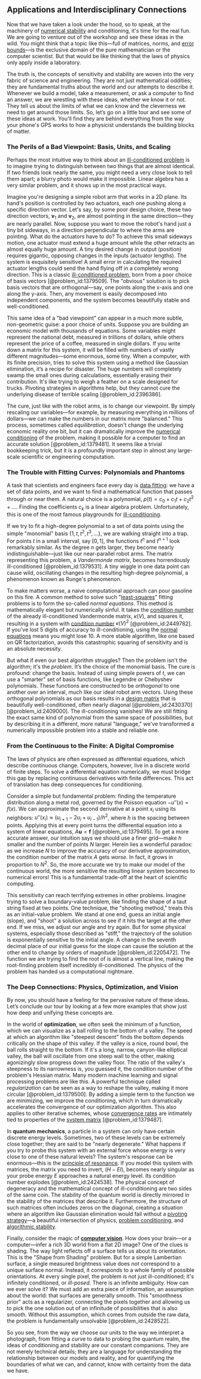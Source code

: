 ## Applications and Interdisciplinary Connections

Now that we have taken a look under the hood, so to speak, at the machinery of [numerical stability](@article_id:146056) and conditioning, it's time for the real fun. We are going to venture out of the workshop and see these ideas in the wild. You might think that a topic like this—full of matrices, norms, and [error bounds](@article_id:139394)—is the exclusive domain of the pure mathematician or the computer scientist. But that would be like thinking that the laws of physics only apply inside a laboratory.

The truth is, the concepts of sensitivity and stability are woven into the very fabric of science and engineering. They are not just mathematical oddities; they are fundamental truths about the world and our attempts to describe it. Whenever we build a model, take a measurement, or ask a computer to find an answer, we are wrestling with these ideas, whether we know it or not. They tell us about the limits of what we can know and the cleverness we need to get around those limits. So, let’s go on a little tour and see some of these ideas at work. You'll find they are behind everything from the way your phone's GPS works to how a physicist understands the building blocks of matter.

### The Perils of a Bad Viewpoint: Basis, Units, and Scaling

Perhaps the most intuitive way to think about an [ill-conditioned problem](@article_id:142634) is to imagine trying to distinguish between two things that are almost identical. If two friends look nearly the same, you might need a very close look to tell them apart; a blurry photo would make it impossible. Linear algebra has a very similar problem, and it shows up in the most practical ways.

Imagine you're designing a simple robot arm that works in a 2D plane. Its hand's position is controlled by two actuators, each one pushing along a specific direction vector. Let's say, by some poor design choice, these two direction vectors, $\mathbf{v}_1$ and $\mathbf{v}_2$, are almost pointing in the same direction—they are nearly parallel. Now, suppose you want to move the robot's hand just a tiny bit sideways, in a direction perpendicular to where the arms are pointing. What do the actuators have to do? To achieve this small sideways motion, one actuator must extend a huge amount while the other retracts an almost equally huge amount. A tiny desired change in output (position) requires gigantic, opposing changes in the inputs (actuator lengths). The system is exquisitely sensitive! A small error in calculating the required actuator lengths could send the hand flying off in a completely wrong direction. This is a classic [ill-conditioned problem](@article_id:142634), born from a poor choice of basis vectors [@problem_id:1379509]. The "obvious" solution is to pick basis vectors that are orthogonal—say, one points along the x-axis and one along the y-axis. Then, any movement is easily decomposed into independent components, and the system becomes beautifully stable and well-conditioned.

This same idea of a "bad viewpoint" can appear in a much more subtle, non-geometric guise: a poor choice of units. Suppose you are building an economic model with thousands of equations. Some variables might represent the national debt, measured in trillions of dollars, while others represent the price of a coffee, measured in single dollars. If you write down a matrix for this system, it will be filled with numbers of vastly different magnitudes—some enormous, some tiny. When a computer, with its finite precision, tries to solve this system using a method like Gaussian elimination, it’s a recipe for disaster. The huge numbers will completely swamp the small ones during calculations, essentially erasing their contribution. It's like trying to weigh a feather on a scale designed for trucks. Pivoting strategies in algorithms help, but they cannot cure the underlying disease of terrible scaling [@problem_id:2396386].

The cure, just like with the robot arms, is to change our viewpoint. By simply rescaling our variables—for example, by measuring everything in millions of dollars—we can make the numbers in our matrix more "balanced." This process, sometimes called *equilibration*, doesn't change the underlying economic reality one bit, but it can dramatically improve the [numerical conditioning](@article_id:136266) of the problem, making it possible for a computer to find an accurate solution [@problem_id:1379481]. It seems like a trivial bookkeeping trick, but it is a profoundly important step in almost any large-scale scientific or engineering computation.

### The Trouble with Fitting Curves: Polynomials and Phantoms

A task that scientists and engineers face every day is [data fitting](@article_id:148513): we have a set of data points, and we want to find a mathematical function that passes through or near them. A natural choice is a polynomial, $p(t) = c_0 + c_1 t + c_2 t^2 + \dots$. Finding the coefficients $c_k$ is a linear algebra problem. Unfortunately, this is one of the most famous playgrounds for [ill-conditioning](@article_id:138180).

If we try to fit a high-degree polynomial to a set of data points using the simple "monomial" basis $\{1, t, t^2, t^3, \dots\}$, we are walking straight into a trap. For points $t$ in a small interval, say $[0, 1]$, the functions $t^n$ and $t^{n+1}$ look remarkably similar. As the degree $n$ gets larger, they become nearly indistinguishable—just like our near-parallel robot arms. The matrix representing this problem, a *Vandermonde matrix*, becomes horrendously ill-conditioned [@problem_id:1379531]. A tiny wiggle in one data point can cause wild, oscillating changes in the resulting high-degree polynomial, a phenomenon known as Runge's phenomenon.

To make matters worse, a naive computational approach can pour gasoline on this fire. A common method to solve such "[least-squares](@article_id:173422)" fitting problems is to form the so-called *normal equations*. This method is mathematically elegant but numerically sinful. It takes the [condition number](@article_id:144656) of the already ill-conditioned Vandermonde matrix, $\kappa(V)$, and squares it, resulting in a system with [condition number](@article_id:144656) $\kappa(V)^2$ [@problem_id:2449782]. If you've lost 5 digits of accuracy to ill-conditioning, using the [normal equations](@article_id:141744) means you might lose 10. A more stable algorithm, like one based on QR factorization, avoids this catastrophic squaring of sensitivity and is an absolute necessity.

But what if even our best algorithm struggles? Then the problem isn't the algorithm; it's the *problem*. It’s the choice of the monomial basis. The cure is profound: change the basis. Instead of using simple powers of $t$, we can use a "smarter" set of basis functions, like Legendre or Chebyshev polynomials. These functions are constructed to be *orthogonal* to one another over an interval, much like our ideal robot arm vectors. Using these orthogonal polynomials as our basis results in a [design matrix](@article_id:165332) that is beautifully well-conditioned, often nearly diagonal [@problem_id:2430370] [@problem_id:2409000]. The ill-conditioning vanishes! We are still fitting the exact same kind of polynomial from the same space of possibilities, but by describing it in a different, more natural "language," we've transformed a numerically impossible problem into a stable and reliable one.

### From the Continuous to the Finite: A Digital Compromise

The laws of physics are often expressed as differential equations, which describe continuous change. Computers, however, live in a discrete world of finite steps. To solve a differential equation numerically, we must bridge this gap by replacing continuous derivatives with finite differences. This act of translation has deep consequences for conditioning.

Consider a simple but fundamental problem: finding the temperature distribution along a metal rod, governed by the Poisson equation $-u''(x) = f(x)$. We can approximate the second derivative at a point $x_i$ using its neighbors: $u''(x_i) \approx (u_{i+1} - 2u_i + u_{i-1})/h^2$, where $h$ is the spacing between points. Applying this at every point turns the differential equation into a system of linear equations, $A\mathbf{u} = \mathbf{f}$ [@problem_id:1379495]. To get a more accurate answer, our intuition says we should use a finer grid—make $h$ smaller and the number of points $N$ larger. Herein lies a wonderful paradox: as we increase $N$ to improve the accuracy of our derivative approximation, the condition number of the matrix $A$ gets *worse*. In fact, it grows in proportion to $N^2$. So, the more accurate we try to make our model of the continuous world, the more sensitive the resulting linear system becomes to numerical errors! This is a fundamental trade-off at the heart of scientific computing.

This sensitivity can reach terrifying extremes in other problems. Imagine trying to solve a boundary-value problem, like finding the shape of a taut string fixed at two points. One technique, the "shooting method," treats this as an initial-value problem. We stand at one end, guess an initial angle (slope), and "shoot" a solution across to see if it hits the target at the other end. If we miss, we adjust our angle and try again. But for some physical systems, especially those described as "stiff," the trajectory of the solution is exponentially sensitive to the initial angle. A change in the seventh decimal place of our initial guess for the slope can cause the solution at the other end to change by orders of magnitude [@problem_id:2205472]. The function we are trying to find the root of is almost a vertical line, making the root-finding problem itself incredibly ill-conditioned. The physics of the problem has handed us a computational nightmare.

### The Deep Connections: Physics, Optimization, and Vision

By now, you should have a feeling for the pervasive nature of these ideas. Let’s conclude our tour by looking at a few more examples that show just how deep and unifying these concepts are.

In the world of **optimization**, we often seek the minimum of a function, which we can visualize as a ball rolling to the bottom of a valley. The speed at which an algorithm like "steepest descent" finds the bottom depends critically on the shape of this valley. If the valley is a nice, round bowl, the ball rolls straight to the bottom. If it's a long, narrow, canyon-like elliptical valley, the ball will oscillate from one steep wall to the other, making agonizingly slow progress down the valley floor. The ratio of the valley's steepness to its narrowness is, you guessed it, the condition number of the problem's Hessian matrix. Many modern machine learning and signal processing problems are like this. A powerful technique called *regularization* can be seen as a way to reshape the valley, making it more circular [@problem_id:1379500]. By adding a simple term to the function we are minimizing, we improve the conditioning, which in turn dramatically accelerates the convergence of our optimization algorithm. This also applies to other iterative schemes, whose [convergence rates](@article_id:168740) are intimately tied to properties of the [system matrix](@article_id:171736) [@problem_id:1379487].

In **quantum mechanics**, a particle in a system can only have certain discrete energy levels. Sometimes, two of these levels can be extremely close together; they are said to be "nearly degenerate." What happens if you try to probe this system with an external force whose energy is very close to one of these natural levels? The system's response can be enormous—this is the [principle of resonance](@article_id:141413). If you model this system with matrices, the matrix you need to invert, $(H - E I)$, becomes nearly singular as your probe energy $E$ approaches a natural energy level. Its condition number explodes [@problem_id:2424538]. The physical concept of degeneracy and the mathematical concept of ill-conditioning are two sides of the same coin. The stability of the quantum world is directly mirrored in the stability of the matrices that describe it. Furthermore, the structure of such matrices often includes zeros on the diagonal, creating a situation where an algorithm like Gaussian elimination would fail without a [pivoting strategy](@article_id:169062)—a beautiful intersection of physics, [problem conditioning](@article_id:172634), and [algorithmic stability](@article_id:147143).

Finally, consider the magic of **[computer vision](@article_id:137807)**. How does your brain—or a computer—infer a rich 3D world from a flat 2D image? One of the clues is shading. The way light reflects off a surface tells us about its orientation. This is the "Shape from Shading" problem. But for a simple Lambertian surface, a single measured brightness value does *not* correspond to a unique surface normal. Instead, it corresponds to a whole family of possible orientations. At every single pixel, the problem is not just ill-conditioned; it's infinitely conditioned, or *ill-posed*. There is an infinite ambiguity. How can we ever solve it? We must add an extra piece of information, an assumption about the world: that surfaces are generally smooth. This "smoothness prior" acts as a regularizer, connecting the pixels together and allowing us to pick the one solution out of an infinitude of possibilities that is also smooth. Without this assumption, which comes from outside the raw data, the problem is fundamentally unsolvable [@problem_id:2428522].

So you see, from the way we choose our units to the way we interpret a photograph, from fitting a curve to data to probing the quantum realm, the ideas of conditioning and stability are our constant companions. They are not merely technical details; they are a language for understanding the relationship between our models and reality, and for quantifying the boundaries of what we can, and cannot, know with certainty from the data we have.
